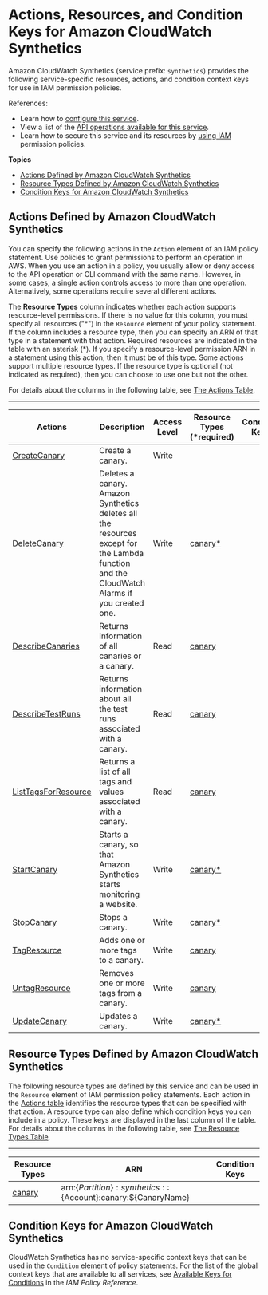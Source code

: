# Actions, Resources, and Condition Keys for Amazon CloudWatch Synthetics<a name="list_amazoncloudwatchsynthetics"></a>

Amazon CloudWatch Synthetics \(service prefix: `synthetics`\) provides the following service\-specific resources, actions, and condition context keys for use in IAM permission policies\.

References:
+ Learn how to [configure this service](https://docs.aws.amazon.com/AmazonCloudWatch/latest/monitoring/)\.
+ View a list of the [API operations available for this service](https://docs.aws.amazon.com/AmazonSynthetics/latest/APIReference/)\.
+ Learn how to secure this service and its resources by [using IAM](https://docs.aws.amazon.com/AmazonCloudWatch/latest/monitoring/CloudWatch_Synthetics_Canaries.html) permission policies\.

**Topics**
+ [Actions Defined by Amazon CloudWatch Synthetics](#amazoncloudwatchsynthetics-actions-as-permissions)
+ [Resource Types Defined by Amazon CloudWatch Synthetics](#amazoncloudwatchsynthetics-resources-for-iam-policies)
+ [Condition Keys for Amazon CloudWatch Synthetics](#amazoncloudwatchsynthetics-policy-keys)

## Actions Defined by Amazon CloudWatch Synthetics<a name="amazoncloudwatchsynthetics-actions-as-permissions"></a>

You can specify the following actions in the `Action` element of an IAM policy statement\. Use policies to grant permissions to perform an operation in AWS\. When you use an action in a policy, you usually allow or deny access to the API operation or CLI command with the same name\. However, in some cases, a single action controls access to more than one operation\. Alternatively, some operations require several different actions\.

The **Resource Types** column indicates whether each action supports resource\-level permissions\. If there is no value for this column, you must specify all resources \("\*"\) in the `Resource` element of your policy statement\. If the column includes a resource type, then you can specify an ARN of that type in a statement with that action\. Required resources are indicated in the table with an asterisk \(\*\)\. If you specify a resource\-level permission ARN in a statement using this action, then it must be of this type\. Some actions support multiple resource types\. If the resource type is optional \(not indicated as required\), then you can choose to use one but not the other\.

For details about the columns in the following table, see [The Actions Table](reference_policies_actions-resources-contextkeys.md#actions_table)\.


****  

| Actions | Description | Access Level | Resource Types \(\*required\) | Condition Keys | Dependent Actions | 
| --- | --- | --- | --- | --- | --- | 
|   [ CreateCanary ](${APIReferenceDocPage}API_CreateCanary.html)  | Create a canary\. | Write |  |  |  | 
|   [ DeleteCanary ](${APIReferenceDocPage}API_DeleteCanary.html)  | Deletes a canary\. Amazon Synthetics deletes all the resources except for the Lambda function and the CloudWatch Alarms if you created one\. | Write |   [ canary\* ](#amazoncloudwatchsynthetics-canary)   |  |  | 
|   [ DescribeCanaries ](${APIReferenceDocPage}API_DescribeCanaries.html)  | Returns information of all canaries or a canary\. | Read |   [ canary ](#amazoncloudwatchsynthetics-canary)   |  |  | 
|   [ DescribeTestRuns ](${APIReferenceDocPage}API_DescribeTestRuns.html)  | Returns information about all the test runs associated with a canary\. | Read |   [ canary ](#amazoncloudwatchsynthetics-canary)   |  |  | 
|   [ ListTagsForResource ](${APIReferenceDocPage}API_ListTagsForResource.html)  | Returns a list of all tags and values associated with a canary\. | Read |   [ canary ](#amazoncloudwatchsynthetics-canary)   |  |  | 
|   [ StartCanary ](${APIReferenceDocPage}API_StartCanary.html)  | Starts a canary, so that Amazon Synthetics starts monitoring a website\. | Write |   [ canary\* ](#amazoncloudwatchsynthetics-canary)   |  |  | 
|   [ StopCanary ](${APIReferenceDocPage}API_StopCanary.html)  | Stops a canary\. | Write |   [ canary\* ](#amazoncloudwatchsynthetics-canary)   |  |  | 
|   [ TagResource ](${APIReferenceDocPage}API_TagResource.html)  | Adds one or more tags to a canary\. | Write |   [ canary ](#amazoncloudwatchsynthetics-canary)   |  |  | 
|   [ UntagResource ](${APIReferenceDocPage}API_UntagResource.html)  | Removes one or more tags from a canary\. | Write |   [ canary ](#amazoncloudwatchsynthetics-canary)   |  |  | 
|   [ UpdateCanary ](${APIReferenceDocPage}API_UpdateCanary.html)  | Updates a canary\. | Write |   [ canary\* ](#amazoncloudwatchsynthetics-canary)   |  |  | 

## Resource Types Defined by Amazon CloudWatch Synthetics<a name="amazoncloudwatchsynthetics-resources-for-iam-policies"></a>

The following resource types are defined by this service and can be used in the `Resource` element of IAM permission policy statements\. Each action in the [Actions table](#amazoncloudwatchsynthetics-actions-as-permissions) identifies the resource types that can be specified with that action\. A resource type can also define which condition keys you can include in a policy\. These keys are displayed in the last column of the table\. For details about the columns in the following table, see [The Resource Types Table](reference_policies_actions-resources-contextkeys.md#resources_table)\.


****  

| Resource Types | ARN | Condition Keys | 
| --- | --- | --- | 
|   [ canary ](${APIReferenceDocPage}CloudWatch_Synthetics_Canaries.html#CloudWatch_Synthetics_Canaries_Create)  |  arn:$\{Partition\}:synthetics::$\{Account\}:canary:$\{CanaryName\}  |  | 

## Condition Keys for Amazon CloudWatch Synthetics<a name="amazoncloudwatchsynthetics-policy-keys"></a>

CloudWatch Synthetics has no service\-specific context keys that can be used in the `Condition` element of policy statements\. For the list of the global context keys that are available to all services, see [Available Keys for Conditions](reference_policies_condition-keys.html#AvailableKeys) in the *IAM Policy Reference*\.